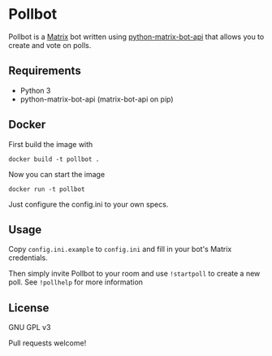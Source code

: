 Pollbot
=======
Pollbot is a [Matrix](https://matrix.org) bot written using [python-matrix-bot-api](https://github.com/shawnanastasio/python-matrix-bot-api) that allows you to create and vote on polls.

Requirements
------------
* Python 3
* python-matrix-bot-api (matrix-bot-api on pip)


Docker
------------
First build the image with

    docker build -t pollbot .

Now you can start the image

    docker run -t pollbot

Just configure the config.ini to your own specs.

Usage
-----
Copy `config.ini.example` to `config.ini` and fill in your bot's Matrix credentials.

Then simply invite Pollbot to your room and use `!startpoll` to create a new poll.
See `!pollhelp` for more information

License
-------
GNU GPL v3

Pull requests welcome!
